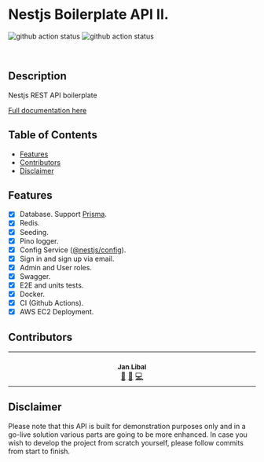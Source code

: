 # Nestjs Boilerplate API II.
![github action status](https://github.com/janlibal/boilerplate-backend-nest-api-v2/actions/workflows/deploy.yml/badge.svg)
![github action status](https://github.com/janlibal/boilerplate-backend-nest-api-v2/actions/workflows/release.yml/badge.svg)

<br />

## Description <!-- omit in toc -->

Nestjs REST API boilerplate

[Full documentation here](/docs/readme.md)

## Table of Contents <!-- omit in toc -->

- [Features](#features)
- [Contributors](#contributors)
- [Disclaimer](#disclaimer)

## Features

- [x] Database. Support [Prisma](https://www.npmjs.com/package/prisma).
- [x] Redis.
- [x] Seeding.
- [x] Pino logger.
- [x] Config Service ([@nestjs/config](https://www.npmjs.com/package/@nestjs/config)).
- [x] Sign in and sign up via email.
- [x] Admin and User roles.
- [x] Swagger.
- [x] E2E and units tests.
- [x] Docker.
- [x] CI (Github Actions).
- [x] AWS EC2 Deployment.

## Contributors

<!-- ALL-CONTRIBUTORS-LIST:START - Do not remove or modify this section -->
<!-- prettier-ignore-start -->
<!-- markdownlint-disable -->
<table>
  <tbody>
    <tr>
      <td align="center" valign="top" width="14.28%"><a href="https://github.com/janlibal"><br /><sub><b>Jan Libal</b></sub></a><br /><a href="#maintenance-Libal" title="Maintenance">🚧</a> <a href="#doc-Libal" title="Documentation">📖</a> <a href="#code-Libal" title="Code">💻</a></td>
    </tr>
  </tbody>
</table>

<!-- markdownlint-restore -->
<!-- prettier-ignore-end -->

<!-- ALL-CONTRIBUTORS-LIST:END -->

## Disclaimer

Please note that this API is built for demonstration purposes only and in a go-live solution various parts are going to be more enhanced. In case you wish to develop the project from scratch yourself, please follow commits from start to finish.
